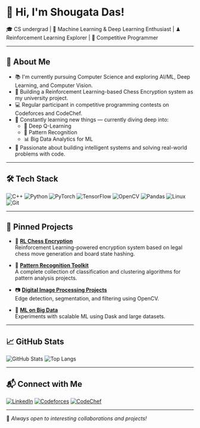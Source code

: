 # 👋 Hi, I'm Shougata Das!

🎓 CS undergrad | 🤖 Machine Learning & Deep Learning Enthusiast | ♟ Reinforcement Learning Explorer | 🧠 Competitive Programmer

---

## 🚀 About Me
- 📚 I'm currently pursuing Computer Science and exploring AI/ML, Deep Learning, and Computer Vision.
- 🔬 Building a Reinforcement Learning-based Chess Encryption system as my university project.
- 💻 Regular participant in competitive programming contests on Codeforces and CodeChef.
- 🌱 Constantly learning new things — currently diving deep into:
  - 🧠 Deep Q-Learning
  - 🧩 Pattern Recognition
  - 📊 Big Data Analytics for ML
- 📌 Passionate about building intelligent systems and solving real-world problems with code.

---

## 🛠️ Tech Stack

![C++](https://img.shields.io/badge/C%2B%2B-00599C?style=flat&logo=c%2B%2B&logoColor=white)
![Python](https://img.shields.io/badge/Python-3670A0?style=flat&logo=python&logoColor=ffdd54)
![PyTorch](https://img.shields.io/badge/PyTorch-EE4C2C?style=flat&logo=PyTorch&logoColor=white)
![TensorFlow](https://img.shields.io/badge/TensorFlow-FF6F00?style=flat&logo=tensorflow&logoColor=white)
![OpenCV](https://img.shields.io/badge/OpenCV-27338e?style=flat&logo=opencv&logoColor=white)
![Pandas](https://img.shields.io/badge/Pandas-150458?style=flat&logo=pandas&logoColor=white)
![Linux](https://img.shields.io/badge/Linux-FCC624?style=flat&logo=linux&logoColor=black)
![Git](https://img.shields.io/badge/Git-F05032?style=flat&logo=git&logoColor=white)

---

## 📌 Pinned Projects

- 🔐 **[RL Chess Encryption](https://github.com/ShougataDas/Chess-based-Data-encryption-using-CNN-RL)**  
  Reinforcement Learning-powered encryption system based on legal chess move generation and board state hashing.

- 🧠 **[Pattern Recognition Toolkit](https://github.com/yourusername/pattern-recognition-toolkit)**  
  A complete collection of classification and clustering algorithms for pattern analysis projects.

- 📷 **[Digital Image Processing Projects](https://github.com/yourusername/image-processing)**  
  Edge detection, segmentation, and filtering using OpenCV.

- 🧩 **[ML on Big Data](https://github.com/yourusername/ml-big-data)**  
  Experiments with scalable ML using Dask and large datasets.

---

## 📈 GitHub Stats

![GitHub Stats](https://github-readme-stats.vercel.app/api?username=ShougataDas&show_icons=true&theme=radical)
![Top Langs](https://github-readme-stats.vercel.app/api/top-langs/?username=ShougataDas&layout=compact&theme=radical)

---

## 📬 Connect with Me

[![LinkedIn](https://img.shields.io/badge/LinkedIn-blue?style=flat&logo=linkedin&logoColor=white)](https://www.linkedin.com/in/shougata-das-b858221b0/)
[![Codeforces](https://img.shields.io/badge/Codeforces-orange?style=flat&logo=codeforces&logoColor=white)](https://codeforces.com/profile/siuuu_on_code)
[![CodeChef](https://img.shields.io/badge/CodeChef-brown?style=flat&logo=codechef&logoColor=white)](https://www.codechef.com/users/sogu7)

---

🌟 *Always open to interesting collaborations and projects!*
